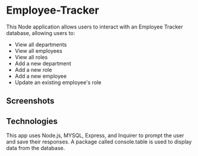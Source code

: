 # Employee-Tracker

This Node application allows users to interact with an Employee Tracker database, allowing users to:

- View all departments
- View all employees
- View all roles
- Add a new department
- Add a new role
- Add a new employee
- Update an existing employee's role

## Screenshots

## Technologies

This app uses Node.js, MYSQL, Express, and Inquirer to prompt the user and save their responses. A package called console.table is used to display data from the database.